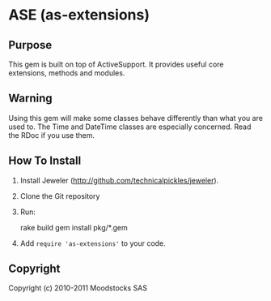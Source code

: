 # ASE (as-extensions)

## Purpose

This gem is built on top of ActiveSupport. It provides useful core
extensions, methods and modules.

## Warning

Using this gem will make some classes behave differently than what you
are used to. The Time and DateTime classes are especially concerned.
Read the RDoc if you use them.

## How To Install

1) Install Jeweler (http://github.com/technicalpickles/jeweler).

2) Clone the Git repository

3) Run:

    rake build
    gem install pkg/*.gem

4) Add `require 'as-extensions'` to your code.

## Copyright

Copyright (c) 2010-2011 Moodstocks SAS
